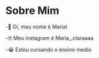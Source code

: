 # Sobre Mim
-:cowboy_hat_face:	 Oi, meu nome é Maria!

-:nerd_face: Meu instagram é Maria_.claraaaa

-:sob: Estou cursando o ensino medio
